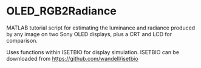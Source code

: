 OLED_RGB2Radiance
=================

MATLAB tutorial script for estimating the luminance and radiance produced by any image on two Sony OLED displays, plus a CRT and LCD for comparison. 

Uses functions within ISETBIO for display simulation. ISETBIO can be downloaded from https://github.com/wandell/isetbio
